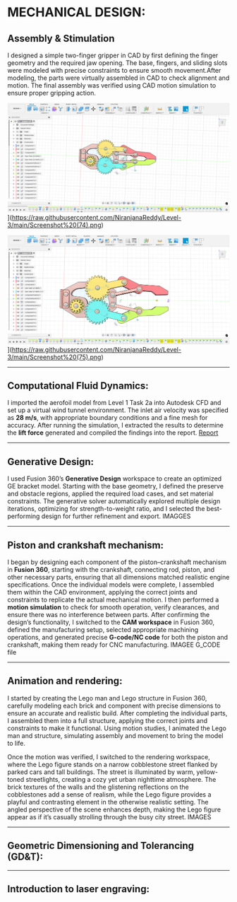 # MECHANICAL DESIGN:  
## Assembly & Stimulation
I designed a simple two-finger gripper in CAD by first defining the finger geometry and the required jaw opening. The base, fingers, and sliding slots were modeled with precise constraints to ensure smooth movement.After modeling, the parts were virtually assembled in CAD to check alignment and motion. The final assembly was verified using CAD motion simulation to ensure proper gripping action.

![Screenshot 74](https://raw.githubusercontent.com/NiranjanaReddy/Level-3/main/Screenshot%20(74).png)](https://raw.githubusercontent.com/NiranjanaReddy/Level-3/main/Screenshot%20(74).png)

![Screenshot 75](https://raw.githubusercontent.com/NiranjanaReddy/Level-3/main/Screenshot%20(75).png)](https://raw.githubusercontent.com/NiranjanaReddy/Level-3/main/Screenshot%20(75).png)

---

## Computational Fluid Dynamics:
I imported the aerofoil model from Level 1 Task 2a into Autodesk CFD and set up a virtual wind tunnel environment. The inlet air velocity was specified as **28 m/s**, with appropriate boundary conditions and a fine mesh for accuracy. After running the simulation, I extracted the results to determine the **lift force** generated and compiled the findings into the report.
[Report](https://docs.google.com/document/d/192QFbz3CnMR3P46qC3MYmyR9oZYGCJq2/edit)


---
## Generative Design: 
I used Fusion 360’s **Generative Design** workspace to create an optimized GE bracket model. Starting with the base geometry, I defined the preserve and obstacle regions, applied the required load cases, and set material constraints. The generative solver automatically explored multiple design iterations, optimizing for strength-to-weight ratio, and I selected the best-performing design for further refinement and export.
IMAGGES

---

## Piston and crankshaft mechanism:
I began by designing each component of the piston–crankshaft mechanism in **Fusion 360**, starting with the crankshaft, connecting rod, piston, and other necessary parts, ensuring that all dimensions matched realistic engine specifications. Once the individual models were complete, I assembled them within the CAD environment, applying the correct joints and constraints to replicate the actual mechanical motion. I then performed a **motion simulation** to check for smooth operation, verify clearances, and ensure there was no interference between parts. After confirming the design’s functionality, I switched to the **CAM workspace** in Fusion 360, defined the manufacturing setup, selected appropriate machining operations, and generated precise **G-code/NC code** for both the piston and crankshaft, making them ready for CNC manufacturing.
IMAGEE
G_CODE file

---

## Animation and rendering:
I started by creating the Lego man and Lego structure in Fusion 360, carefully modeling each brick and component with precise dimensions to ensure an accurate and realistic build. After completing the individual parts, I assembled them into a full structure, applying the correct joints and constraints to make it functional. Using motion studies, I animated the Lego man and structure, simulating assembly and movement to bring the model to life.

Once the motion was verified, I switched to the rendering workspace, where the  Lego figure stands on a narrow cobblestone street flanked by parked cars and tall buildings. The street is illuminated by warm, yellow-toned streetlights, creating a cozy yet urban nighttime atmosphere. The brick textures of the walls and the glistening reflections on the cobblestones add a sense of realism, while the Lego figure provides a playful and contrasting element in the otherwise realistic setting. The angled perspective of the scene enhances depth, making the Lego figure appear as if it’s casually strolling through the busy city street.
IMAGES

---

## Geometric Dimensioning and Tolerancing (GD&T):






---

## Introduction to laser engraving:


